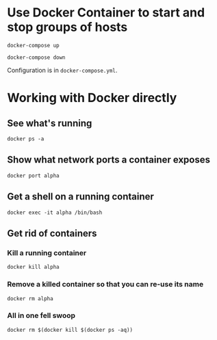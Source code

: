 # Use Docker Container to start and stop groups of hosts

`docker-compose up`

`docker-compose down`

Configuration is in `docker-compose.yml`.


# Working with Docker directly

## See what's running
`docker ps -a`

## Show what network ports a container exposes
`docker port alpha`

## Get a shell on a running container
`docker exec -it alpha /bin/bash`

## Get rid of containers
### Kill a running container
`docker kill alpha`

### Remove a killed container so that you can re-use its name
`docker rm alpha`

### All in one fell swoop
`docker rm $(docker kill $(docker ps -aq))`
